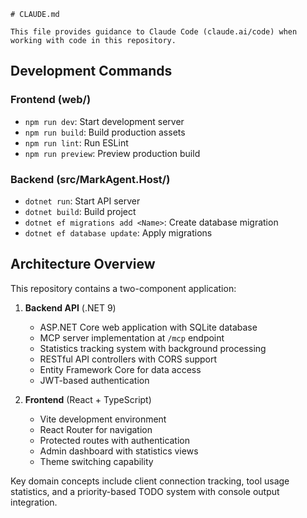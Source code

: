 ```
# CLAUDE.md

This file provides guidance to Claude Code (claude.ai/code) when working with code in this repository.
```

## Development Commands

### Frontend (web/)
- `npm run dev`: Start development server
- `npm run build`: Build production assets
- `npm run lint`: Run ESLint
- `npm run preview`: Preview production build

### Backend (src/MarkAgent.Host/)
- `dotnet run`: Start API server
- `dotnet build`: Build project
- `dotnet ef migrations add <Name>`: Create database migration
- `dotnet ef database update`: Apply migrations

## Architecture Overview

This repository contains a two-component application:

1. **Backend API** (.NET 9)
   - ASP.NET Core web application with SQLite database
   - MCP server implementation at `/mcp` endpoint
   - Statistics tracking system with background processing
   - RESTful API controllers with CORS support
   - Entity Framework Core for data access
   - JWT-based authentication

2. **Frontend** (React + TypeScript)
   - Vite development environment
   - React Router for navigation
   - Protected routes with authentication
   - Admin dashboard with statistics views
   - Theme switching capability

Key domain concepts include client connection tracking, tool usage statistics, and a priority-based TODO system with console output integration.